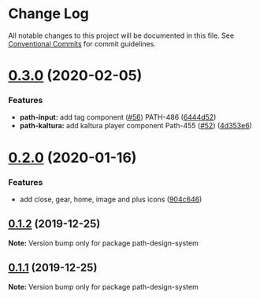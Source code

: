 # Change Log

All notable changes to this project will be documented in this file.
See [Conventional Commits](https://conventionalcommits.org) for commit guidelines.

# [0.3.0](https://github.com/kaltura/path-design-system/compare/v0.2.0...v0.3.0) (2020-02-05)


### Features

* **path-input:** add tag component  ([#56](https://github.com/kaltura/path-design-system/issues/56)) PATH-486 ([6444d52](https://github.com/kaltura/path-design-system/commit/6444d52a925165c597d8841c37c8a8d0a4014ee8))
* **path-kaltura:** add kaltura player component Path-455 ([#52](https://github.com/kaltura/path-design-system/issues/52)) ([4d353e6](https://github.com/kaltura/path-design-system/commit/4d353e6ed5ea2fa4d2dc0f8e0c94501e2594fdd8))





# [0.2.0](https://github.com/kaltura/path-design-system/compare/v0.1.2...v0.2.0) (2020-01-16)


### Features

* add close, gear, home, image and plus icons ([904c646](https://github.com/kaltura/path-design-system/commit/904c64676d46301ca00bb35d6961fed44417d8df))





## [0.1.2](https://github.com/kaltura/path-design-system/compare/v0.1.1...v0.1.2) (2019-12-25)

**Note:** Version bump only for package path-design-system





## [0.1.1](https://github.com/kaltura/path-design-system/compare/v1.0.0-alpha.1...v0.1.1) (2019-12-25)

**Note:** Version bump only for package path-design-system
